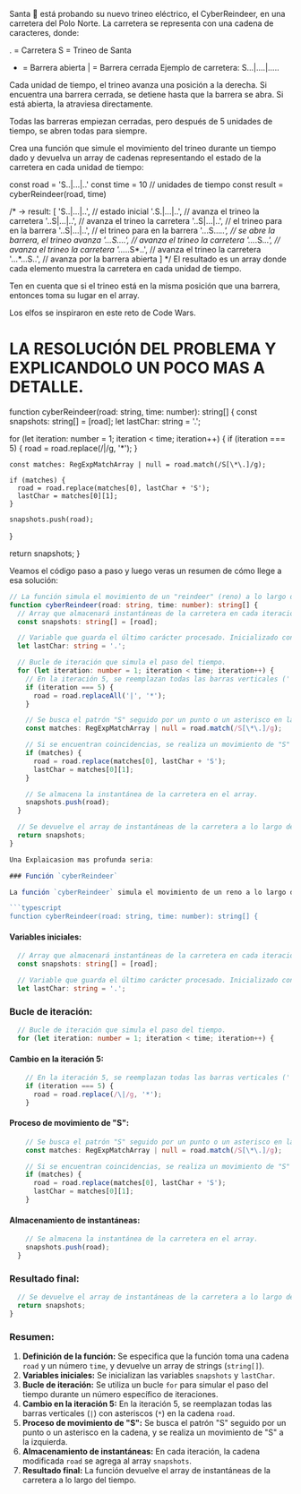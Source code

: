 Santa 🎅 está probando su nuevo trineo eléctrico, el CyberReindeer, en una carretera del Polo Norte. La carretera se representa con una cadena de caracteres, donde:

. = Carretera
S = Trineo de Santa
* = Barrera abierta
| = Barrera cerrada
Ejemplo de carretera: S...|....|.....

Cada unidad de tiempo, el trineo avanza una posición a la derecha. Si encuentra una barrera cerrada, se detiene hasta que la barrera se abra. Si está abierta, la atraviesa directamente.

Todas las barreras empiezan cerradas, pero después de 5 unidades de tiempo, se abren todas para siempre.

Crea una función que simule el movimiento del trineo durante un tiempo dado y devuelva un array de cadenas representando el estado de la carretera en cada unidad de tiempo:

const road = 'S..|...|..'
const time = 10 // unidades de tiempo
const result = cyberReindeer(road, time)

/* -> result:
[
  'S..|...|..', // estado inicial
  '.S.|...|..', // avanza el trineo la carretera
  '..S|...|..', // avanza el trineo la carretera
  '..S|...|..', // el trineo para en la barrera
  '..S|...|..', // el trineo para en la barrera
  '...S...*..', // se abre la barrera, el trineo avanza
  '...*S..*..', // avanza el trineo la carretera
  '...*.S.*..', // avanza el trineo la carretera
  '...*..S*..', // avanza el trineo la carretera
  '...*...S..', // avanza por la barrera abierta
]
*/
El resultado es un array donde cada elemento muestra la carretera en cada unidad de tiempo.

Ten en cuenta que si el trineo está en la misma posición que una barrera, entonces toma su lugar en el array.

Los elfos se inspiraron en este reto de Code Wars.



# LA RESOLUCIÓN DEL PROBLEMA Y EXPLICANDOLO UN POCO MAS A DETALLE.

function cyberReindeer(road: string, time: number): string[] {
  const snapshots: string[] = [road];
  let lastChar: string = '.';

  for (let iteration: number = 1; iteration < time; iteration++) {
    if (iteration === 5) {
      road = road.replace(/\|/g, '*');
    }

    const matches: RegExpMatchArray | null = road.match(/S[\*\.]/g);

    if (matches) {
      road = road.replace(matches[0], lastChar + 'S');
      lastChar = matches[0][1];
    }

    snapshots.push(road);
  }

  return snapshots;
}


Veamos el código paso a paso y luego veras un resumen de cómo llege a esa solución:

```typescript
// La función simula el movimiento de un "reindeer" (reno) a lo largo de una carretera.
function cyberReindeer(road: string, time: number): string[] {
  // Array que almacenará instantáneas de la carretera en cada iteración.
  const snapshots: string[] = [road];

  // Variable que guarda el último carácter procesado. Inicializado con '.'.
  let lastChar: string = '.';

  // Bucle de iteración que simula el paso del tiempo.
  for (let iteration: number = 1; iteration < time; iteration++) {
    // En la iteración 5, se reemplazan todas las barras verticales ('|') con asteriscos ('*').
    if (iteration === 5) {
      road = road.replaceAll('|', '*');
    }

    // Se busca el patrón "S" seguido por un punto o un asterisco en la cadena.
    const matches: RegExpMatchArray | null = road.match(/S[\*\.]/g);

    // Si se encuentran coincidencias, se realiza un movimiento de "S" a la izquierda.
    if (matches) {
      road = road.replace(matches[0], lastChar + 'S');
      lastChar = matches[0][1];
    }

    // Se almacena la instantánea de la carretera en el array.
    snapshots.push(road);
  }

  // Se devuelve el array de instantáneas de la carretera a lo largo del tiempo.
  return snapshots;
}

Una Explaicasion mas profunda seria:

### Función `cyberReindeer`

La función `cyberReindeer` simula el movimiento de un reno a lo largo de una carretera durante un número específico de iteraciones.

```typescript
function cyberReindeer(road: string, time: number): string[] {
```

#### Variables iniciales:

```typescript
  // Array que almacenará instantáneas de la carretera en cada iteración.
  const snapshots: string[] = [road];

  // Variable que guarda el último carácter procesado. Inicializado con '.'.
  let lastChar: string = '.';
```

### Bucle de iteración:

```typescript
  // Bucle de iteración que simula el paso del tiempo.
  for (let iteration: number = 1; iteration < time; iteration++) {
```

#### Cambio en la iteración 5:

```typescript
    // En la iteración 5, se reemplazan todas las barras verticales ('|') con asteriscos ('*').
    if (iteration === 5) {
      road = road.replace(/\|/g, '*');
    }
```

#### Proceso de movimiento de "S":

```typescript
    // Se busca el patrón "S" seguido por un punto o un asterisco en la cadena.
    const matches: RegExpMatchArray | null = road.match(/S[\*\.]/g);

    // Si se encuentran coincidencias, se realiza un movimiento de "S" a la izquierda.
    if (matches) {
      road = road.replace(matches[0], lastChar + 'S');
      lastChar = matches[0][1];
    }
```

#### Almacenamiento de instantáneas:

```typescript
    // Se almacena la instantánea de la carretera en el array.
    snapshots.push(road);
  }
```

### Resultado final:

```typescript
  // Se devuelve el array de instantáneas de la carretera a lo largo del tiempo.
  return snapshots;
}
```

### Resumen:

1. **Definición de la función:** Se especifica que la función toma una cadena `road` y un número `time`, y devuelve un array de strings (`string[]`).
2. **Variables iniciales:** Se inicializan las variables `snapshots` y `lastChar`.
3. **Bucle de iteración:** Se utiliza un bucle `for` para simular el paso del tiempo durante un número específico de iteraciones.
4. **Cambio en la iteración 5:** En la iteración 5, se reemplazan todas las barras verticales (`|`) con asteriscos (`*`) en la cadena `road`.
5. **Proceso de movimiento de "S":** Se busca el patrón "S" seguido por un punto o un asterisco en la cadena, y se realiza un movimiento de "S" a la izquierda.
6. **Almacenamiento de instantáneas:** En cada iteración, la cadena modificada `road` se agrega al array `snapshots`.
7. **Resultado final:** La función devuelve el array de instantáneas de la carretera a lo largo del tiempo.
